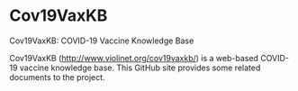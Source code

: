 # Cov19VaxKB
Cov19VaxKB: COVID-19 Vaccine Knowledge Base

Cov19VaxKB (http://www.violinet.org/cov19vaxkb/) is a web-based COVID-19 vaccine knowledge base. This GitHub site provides some related documents to the project.

